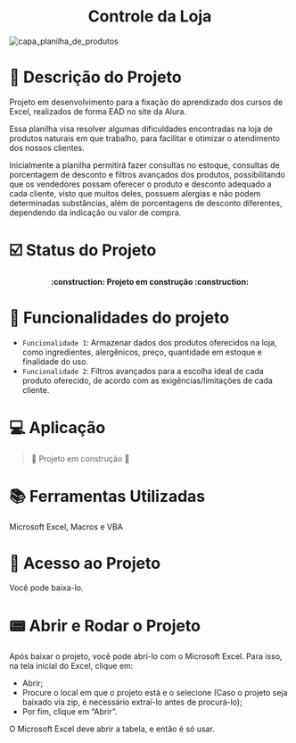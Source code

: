 <h1 align="center"> Controle da Loja </h1>

![capa_planilha_de_produtos](https://user-images.githubusercontent.com/126310044/224192484-1fbf89f4-c622-46b8-9b8f-a5f6d809b2be.png)

# :page_facing_up: Descrição do Projeto

Projeto em desenvolvimento para a fixação do aprendizado dos cursos de Excel, realizados de forma EAD no site da Alura.  

Essa planilha visa resolver algumas dificuldades encontradas na loja de produtos naturais em que trabalho, para facilitar e otimizar o atendimento dos nossos clientes.

Inicialmente a planilha permitirá fazer consultas no estoque, consultas de porcentagem de desconto e filtros avançados dos produtos, possibilitando que os vendedores possam oferecer o produto e desconto adequado a cada cliente, visto que muitos deles, possuem alergias e não podem determinadas substâncias, além de porcentagens de desconto diferentes, dependendo da indicação ou valor de compra.

# :ballot_box_with_check: Status do Projeto
<h4 align="center"> 
    :construction:  Projeto em construção  :construction:
</h4>

# :hammer: Funcionalidades do projeto

- `Funcionalidade 1`: Armazenar dados dos produtos oferecidos na loja, como ingredientes, alergênicos, preço, quantidade em estoque e finalidade do uso.
- `Funcionalidade 2`: Filtros avançados para a escolha ideal de cada produto oferecido, de acordo com as exigências/limitações de cada cliente.

# :computer: Aplicação
> :construction: Projeto em construção :construction:

# :books: Ferramentas Utilizadas

Microsoft Excel, Macros e VBA

# :floppy_disk: Acesso ao Projeto

Você pode baixa-lo.

# :pager: Abrir e Rodar o Projeto

Após baixar o projeto, você pode abrí-lo com o Microsoft Excel. Para isso, na tela inicial do Excel, clique em:
- Abrir;
- Procure o local em que o projeto está e o selecione (Caso o projeto seja baixado via zip, é necessário extraí-lo antes de procurá-lo);
- Por fim, clique em “Abrir”.

O Microsoft Excel deve abrir a tabela, e então é só usar.  

